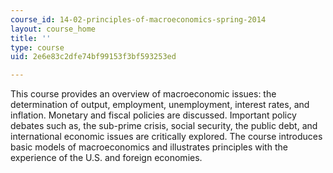 ```yaml
---
course_id: 14-02-principles-of-macroeconomics-spring-2014
layout: course_home
title: ''
type: course
uid: 2e6e83c2dfe74bf99153f3bf593253ed

---
```

This course provides an overview of macroeconomic issues: the determination of output, employment, unemployment, interest rates, and inflation. Monetary and fiscal policies are discussed. Important policy debates such as, the sub-prime crisis, social security, the public debt, and international economic issues are critically explored. The course introduces basic models of macroeconomics and illustrates principles with the experience of the U.S. and foreign economies.
